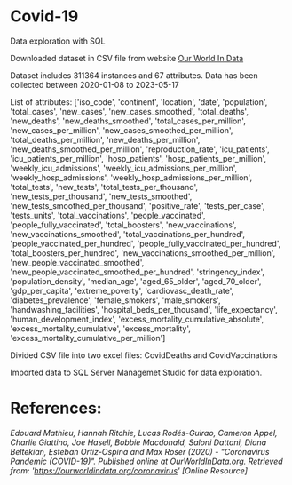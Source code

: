 # Covid-19
Data exploration with SQL

Downloaded dataset in CSV file from website [Our World In Data]( https://ourworldindata.org/coronavirus)

Dataset includes 311364 instances and 67 attributes. Data has been collected between 2020-01-08 to 2023-05-17

List of attributes: ['iso_code', 'continent', 'location', 'date', 'population', 'total_cases', 'new_cases', 'new_cases_smoothed', 'total_deaths', 'new_deaths', 'new_deaths_smoothed', 'total_cases_per_million', 'new_cases_per_million', 'new_cases_smoothed_per_million', 'total_deaths_per_million', 'new_deaths_per_million', 'new_deaths_smoothed_per_million', 'reproduction_rate', 'icu_patients', 'icu_patients_per_million', 'hosp_patients', 'hosp_patients_per_million', 'weekly_icu_admissions', 'weekly_icu_admissions_per_million', 'weekly_hosp_admissions', 'weekly_hosp_admissions_per_million', 'total_tests', 'new_tests', 'total_tests_per_thousand', 'new_tests_per_thousand', 'new_tests_smoothed', 'new_tests_smoothed_per_thousand', 'positive_rate', 'tests_per_case', 'tests_units', 'total_vaccinations', 'people_vaccinated', 'people_fully_vaccinated', 'total_boosters', 'new_vaccinations', 'new_vaccinations_smoothed', 'total_vaccinations_per_hundred', 'people_vaccinated_per_hundred', 'people_fully_vaccinated_per_hundred', 'total_boosters_per_hundred', 'new_vaccinations_smoothed_per_million', 'new_people_vaccinated_smoothed', 'new_people_vaccinated_smoothed_per_hundred', 'stringency_index', 'population_density', 'median_age', 'aged_65_older', 'aged_70_older', 'gdp_per_capita', 'extreme_poverty', 'cardiovasc_death_rate', 'diabetes_prevalence', 'female_smokers', 'male_smokers', 'handwashing_facilities', 'hospital_beds_per_thousand', 'life_expectancy', 'human_development_index', 'excess_mortality_cumulative_absolute', 'excess_mortality_cumulative', 'excess_mortality', 'excess_mortality_cumulative_per_million']

Divided CSV file into two excel files: CovidDeaths and CovidVaccinations

Imported data to SQL Server Managemet Studio for data exploration.

# References: 
_Edouard Mathieu, Hannah Ritchie, Lucas Rodés-Guirao, Cameron Appel, Charlie Giattino, Joe Hasell, Bobbie Macdonald, Saloni Dattani, Diana Beltekian, Esteban Ortiz-Ospina and Max Roser (2020) - "Coronavirus Pandemic (COVID-19)". Published online at OurWorldInData.org. Retrieved from: 'https://ourworldindata.org/coronavirus' [Online Resource]_
